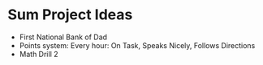 Sum Project Ideas
=================

* First National Bank of Dad
* Points system: Every hour: On Task, Speaks Nicely, Follows Directions
* Math Drill 2

